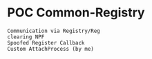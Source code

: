 # POC Common-Registry

    Communication via Registry/Reg
    clearing NPF
    Spoofed Register Callback
    Custom AttachProcess (by me)
  
